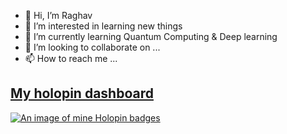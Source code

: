 - 👋 Hi, I’m Raghav
- 👀 I’m interested in learning new things
- 🌱 I’m currently learning Quantum Computing & Deep learning
- 💞️ I’m looking to collaborate on ...
- 📫 How to reach me ...

 <h2> <a href ="https://www.holopin.io/@raghavbell#"> My holopin dashboard </a> </h2> 
   

[![An image of mine Holopin badges](https://holopin.me/raghavbell)](https://holopin.io/@raghavbell)
<!---
Raghav-Bell/Raghav-Bell is a ✨ special ✨ repository because its `README.md` (this file) appears on your GitHub profile.
You can click the Preview link to take a look at your changes.
--->
